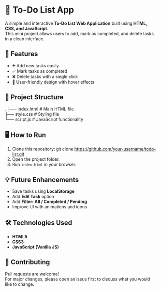 # 📝 To-Do List App

A simple and interactive **To-Do List Web Application** built using **HTML, CSS, and JavaScript**.  
This mini project allows users to add, mark as completed, and delete tasks in a clean interface.

## 🚀 Features
- ➕ Add new tasks easily  
- ✅ Mark tasks as completed  
- ❌ Delete tasks with a single click  
- 🎨 User-friendly design with hover effects  

## 📂 Project Structure
.
├── index.html     # Main HTML file  
├── style.css      # Styling file  
└── script.js      # JavaScript functionality  

## 🖥️ How to Run
1. Clone this repository:
   git clone https://github.com/your-username/todo-list.git  
2. Open the project folder.  
3. Run `index.html` in your browser.  

## 💡 Future Enhancements
- Save tasks using **LocalStorage**  
- Add **Edit Task** option  
- Add **Filter: All / Completed / Pending**  
- Improve UI with animations and icons  

## 🛠️ Technologies Used
- **HTML5**  
- **CSS3**  
- **JavaScript (Vanilla JS)**  

## 🤝 Contributing
Pull requests are welcome!  
For major changes, please open an issue first to discuss what you would like to change.  
